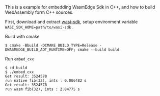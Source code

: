This is a example for embedding WasmEdge Sdk in C++, and how to build WebAssembly form C++ sources.

First, download and extract [wasi-sdk](https://github.com/WebAssembly/wasi-sdk/releases), setup environment variable `WASI_SDK_HOME=path/to/wasi-sdk` .

Build with cmake
```
$ cmake -Bbuild -DCMAKE_BUILD_TYPE=Release -DWASMEDGE_BUILD_AOT_RUNTIME=OFF; cmake --build build
```

Run `embed_cxx`
```
$ cd build
$ ./embed_cxx
Get result: 3524578
run native fib(32), ints : 0.006482 s
Get result: 3524578
run wasm fib(32), ints : 2.84775 s
```

